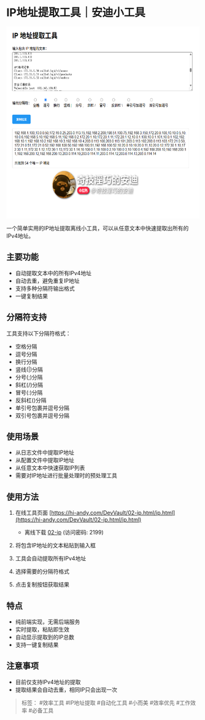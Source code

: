 # IP地址提取工具｜安迪小工具

<div style="width:100%;max-width:100%;height:500px;overflow-x:auto;overflow-y:hidden;white-space:nowrap;display:flex;align-items:center;">
    <img src="/DevVault/02-ip.html/20250703155644.png" alt="Image 1" style="height:100%;margin-right:10px;">
</div>

一个简单实用的IP地址提取离线小工具，可以从任意文本中快速提取出所有的IPv4地址。

## 主要功能

- 自动提取文本中的所有IPv4地址
- 自动去重，避免重复IP地址
- 支持多种分隔符输出格式
- 一键复制结果

## 分隔符支持

工具支持以下分隔符格式：
- 空格分隔
- 逗号分隔
- 换行分隔
- 竖线(|)分隔
- 分号(;)分隔
- 斜杠(/)分隔
- 冒号(:)分隔
- 反斜杠(\)分隔
- 单引号包裹并逗号分隔
- 双引号包裹并逗号分隔

## 使用场景

- 从日志文件中提取IP地址
- 从配置文件中提取IP地址
- 从任意文本中快速获取IP列表
- 需要对IP地址进行批量处理时的预处理工具

## 使用方法

1. 在线工具页面 [https://hi-andy.com/DevVault/02-ip.html/ip.html](https://hi-andy.com/DevVault/02-ip.html/ip.html)
    - 离线下载 <a href="https://hi-andy.com/file.html#/d/65014258-69080689-804dd1?p=2199" target="_blank">02-ip</a> (访问密码: 2199)<br/>

2. 将包含IP地址的文本粘贴到输入框
3. 工具会自动提取所有IPv4地址
4. 选择需要的分隔符格式
5. 点击复制按钮获取结果

## 特点

- 纯前端实现，无需后端服务
- 实时提取，粘贴即生效
- 自动显示提取到的IP总数
- 支持一键复制结果

## 注意事项

- 目前仅支持IPv4地址的提取
- 提取结果会自动去重，相同IP只会出现一次

> 标签： #效率工具 #IP地址提取 #自动化工具 #小而美 #效率优先  #工作效率 #必备工具 

